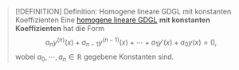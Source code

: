 > [!DEFINITION] Definition: Homogene lineare GDGL mit konstanten Koeffizienten
> Eine [homogene lineare GDGL](Homogene%20lineare%20GDGL.md) **mit konstanten Koeffizienten** hat die Form
> $$a_n y^{(n)}(x) + a_{n-1} y^{(n-1)}(x) + \cdots + a_1 y'(x) + a_0 y(x) = 0,$$
> wobei $a_0,\cdots,a_n\in\mathbb{R}$ gegebene Konstanten sind.